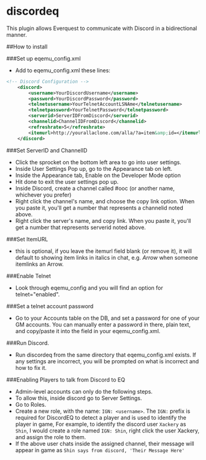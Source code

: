 # discordeq
This plugin allows Everquest to communicate with Discord in a bidirectional manner.

##How to install

###Set up eqemu_config.xml
* Add to eqemu_config.xml these lines:
```xml
<!-- Discord Configuration -->
	<discord>
		<username>YourDiscordUsername</username>
		<password>YourDiscordPassword</password>
        <telnetusername>YourTelnetAccountLSNAme</telnetusername>
        <telnetpassword>YourTelnetPassword</telnetpassword>        
		<serverid>ServerIDFromDiscord</serverid>
		<channelid>ChannelIDFromDiscord</channelid>
		<refreshrate>5</refreshrate>
        <itemurl>http://yourallaclone.com/alla/?a=item&amp;id=</itemurl>
	</discord>
```

###Set ServerID and ChannelID
* Click the sprocket on the bottom left area to go into user settings.
* Inside User Settings Pop up, go to the Appearance tab on left.
* Inside the Appearance tab, Enable on the Developer Mode option
* Hit done to exit the user settings pop up.
* Inside Discord, create a channel called #ooc (or another name, whichever you prefer)
* Right click the channel's name, and choose the copy link option. When you paste it, you'll get a number that represents a channelid noted above.
* Right click the server's name, and copy link. When you paste it, you'll get a number that represents serverid noted above.

###Set ItemURL
* this is optional, if you leave the itemurl field blank (or remove it), it will default to showing item links in italics in chat, e.g. *Arrow* when someone itemlinks an Arrow.

###Enable Telnet
* Look through eqemu_config and you will find an option for telnet="enabled".

###Set a telnet account password
* Go to your Accounts table on the DB, and set a password for one of your GM accounts. You can manually enter a password in there, plain text, and copy/paste it into the <telnetpassword> field in your eqemu_config.xml.

###Run Discord.
* Run discordeq from the same directory that eqemu_config.xml exists. If any settings are incorrect, you will be prompted on what is incorrect and how to fix it.

###Enabling Players to talk from Discord to EQ
* Admin-level accounts can only do the following steps.
* To allow this, inside discord go to Server Settings.
* Go to Roles.
* Create a new role, with the name: `IGN: <username>`. The `IGN:` prefix is required for DiscordEQ to detect a player and is used to identify the player in game, For example, to identify the discord user `Xackery` as `Shin`, I would create a role named `IGN: Shin`, right click the user Xackery, and assign the role to them.
* If the above user chats inside the assigned channel, their message will appear in game as `Shin says from discord, 'Their Message Here'`
